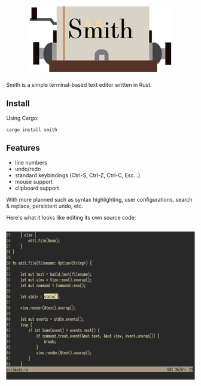 <h1 align="center">
  <a href="https://github.com/IGI-111/Smith">
  <img src="img/smith.png" alt="Smith" width="378" height="175"/>
  </a>
</h1>

Smith is a simple terminal-based text editor written in Rust.

## Install

Using Cargo:
```
cargo install smith
```

## Features

* line numbers
* undo/redo
* standard keybindings (Ctrl-S, Ctrl-Z, Ctrl-C, Esc...)
* mouse support
* clipboard support

With more planned such as syntax highlighting, user configurations, search & replace, persistent undo, etc.

Here's what it looks like editing its own source code:

<h2 align="center">
  <img  src="img/screenshot.png" alt="Smith in action" width="641" height="396"/>
</h2>

